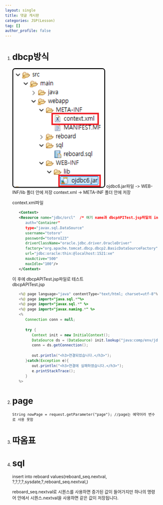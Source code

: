 ```yaml
---
layout: single
title: 댓글 게시판
categories: JSP(Lesson)
tag: []
author_profile: false
---
```


1. # dbcp방식
   <img src="../../../imgs/LESSON/JSP(Lesson)/dbcp_1.png" style="border:3px solid black;border-radius:9px;width:300px">   
   ojdbc6.jar파일 -> WEB-INF/lib 폴더 안에 저장   
   context.xml -> META-INF 폴더 안에 저장   

   context.xml파일
   ```xml
      <Context> 
      <Resource name="jdbc/orcl"  /* 여기 name과 dbcpAPITest.jsp파일의 init.lookup("java:comp/env/ 이부분부터 => jdbc/orcl" 일치해야한다.) */
         auth="Container"
         type="javax.sql.DataSource" 
         username="totoro" 
         password="totoro123"
         driverClassName="oracle.jdbc.driver.OracleDriver"
         factory="org.apache.tomcat.dbcp.dbcp2.BasicDataSourceFactory"
         url="jdbc:oracle:thin:@localhost:1521:xe"
         maxActive="500"  
         maxIdle="100"/>  
      </Context>
   ```

   이 후에 dbcpAPITest.jsp파일로 테스트   
   dbcpAPITest.jsp   
   ```java
      <%@ page language="java" contentType="text/html; charset=utf-8"%>
      <%@ page import="java.sql.*"%>
      <%@ page import="javax.sql.*" %>
      <%@ page import="javax.naming.*" %>
      <%
         Connection conn = null; 
         
         try {
            Context init = new InitialContext();
            DataSource ds = (DataSource) init.lookup("java:comp/env/jdbc/orcl");
            conn = ds.getConnection();
            
            out.println("<h3>연결되었습니다.</h3>");
         }catch(Exception e){
            out.println("<h3>연결에 실패하였습니다.</h3>");
            e.printStackTrace();
         }
      %>
   ```
1. # page
   ```
   String nowPage = request.getParameter("page"); //page는 예약어라 변수로 사용 못함
   ```

1. # 따옴표
   
1. # sql
   insert into reboard values(reboard_seq.nextval, ?,?,?,?,sysdate,?,reboard_seq.nextval,)

   reboard_seq.nextval로 시퀀스를 사용하면 증가된 값이 들어가지만 하나의 명령어 안에서 시퀀스.nextval을 사용하면 같은 값이 저장됩니다.